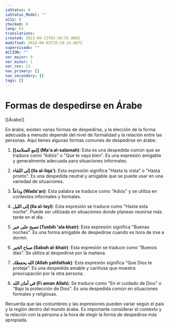 ```yaml
---
iaStatus: 0
iaStatus_Model: ""
a11y: 0
checked: 0
lang: ES
translations: 
created: 2023-09-13T02:30:55.000Z
modified: 2024-04-03T20:19:14.667Z
supervisado: ""
ACCION: ""
ver_major: 0
ver_minor: 1
ver_rev: 23
nav_primary: []
nav_secondary: []
tags: []
---
```

# Formas de despedirse en Árabe

[[Árabe]]

En árabe, existen varias formas de despedirse, y la elección de la forma adecuada a menudo depende del nivel de formalidad y la relación entre las personas. Aquí tienes algunas formas comunes de despedirse en árabe:

1. **[[مع السلامة]] (Ma'a al-salamah)**: Esta es una despedida común que se traduce como "Adiós" o "Que te vaya bien". Es una expresión amigable y generalmente adecuada para situaciones informales.
    
2. **إلى اللقاء (Ila al-liqa')**: Esta expresión significa "Hasta la vista" o "Hasta pronto". Es una despedida neutral y amigable que se puede usar en una variedad de situaciones.
    
3. **وداعاً (Wada'an)**: Esta palabra se traduce como "Adiós" y se utiliza en contextos informales y formales.
    
4. **إلى الليل (Ila al-layl)**: Esta expresión se traduce como "Hasta esta noche". Puede ser utilizada en situaciones donde planean reunirse más tarde en el día.
    
5. **تصبح على خير (Tusbih 'ala khair)**: Esta expresión significa "Buenas noches". Es una forma amigable de despedirse cuando es hora de irse a dormir.
    
6. **صباح الخير (Sabah al-khair)**: Esta expresión se traduce como "Buenos días". Se utiliza al despedirse por la mañana.
    
7. **الله يحفظك (Allah yahfathak)**: Esta expresión significa "Que Dios te proteja". Es una despedida amable y cariñosa que muestra preocupación por la otra persona.
    
8. **في أمان الله (Fi aman Allah)**: Se traduce como "En el cuidado de Dios" o "Bajo la protección de Dios". Es una despedida común en situaciones formales y religiosas.
    

Recuerda que las costumbres y las expresiones pueden variar según el país y la región dentro del mundo árabe. Es importante considerar el contexto y la relación con la persona a la hora de elegir la forma de despedirse más apropiada.